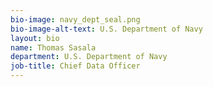 ```yaml
---
bio-image: navy_dept_seal.png
bio-image-alt-text: U.S. Department of Navy
layout: bio
name: Thomas Sasala
department: U.S. Department of Navy
job-title: Chief Data Officer
---
```

